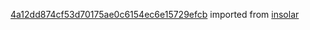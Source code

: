 [4a12dd874cf53d70175ae0c6154ec6e15729efcb](https://github.com/insolar/insolar/commit/4a12dd874cf53d70175ae0c6154ec6e15729efcb) imported from [insolar](https://github.com/insolar/insolar)
